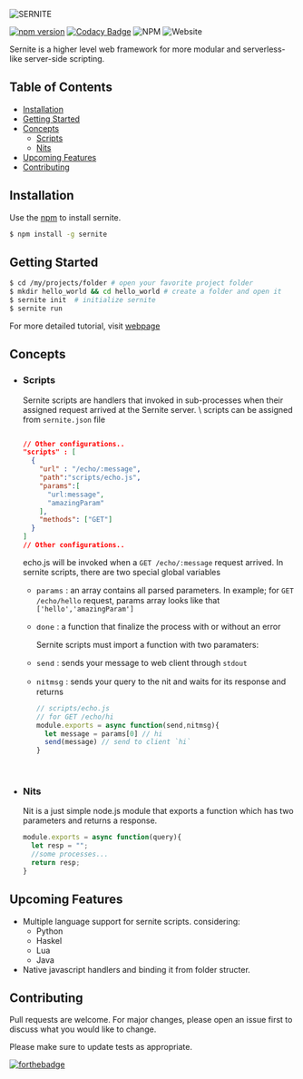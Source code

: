 ![SERNITE](https://ahmetcanozcan.github.io/sernite/img/logo.png)
<br>

[![npm version](https://badge.fury.io/js/sernite.svg)](https://badge.fury.io/js/sernite) [![Codacy Badge](https://api.codacy.com/project/badge/Grade/b09cbfaf0b7c45b1afea0b9ddccab076)](https://www.codacy.com/manual/ahmetcanozcan/sernite?utm_source=github.com&utm_medium=referral&utm_content=ahmetcanozcan/sernite&utm_campaign=Badge_Grade) ![NPM](https://img.shields.io/npm/l/sernite) ![Website](https://img.shields.io/website?down_color=red&down_message=offline&up_color=green&up_message=online&url=https%3A%2F%2Fahmetcanozcan.github.io%2Fsernite)

Sernite is a higher level web framework for more modular and serverless-like server-side scripting.

## Table of Contents

-   [Installation](#Installation)
-   [Getting Started](#getting-started)
-   [Concepts](#Concepts)
    -   [Scripts](#Scripts)
    -   [Nits](#Nits)
-   [Upcoming Features](#upcoming-features)
-   [Contributing](#contributing)

## Installation

Use the  [npm](https://pip.pypa.io/en/stable/) to install sernite.

```bash
$ npm install -g sernite
```

## Getting Started

```bash
$ cd /my/projects/folder # open your favorite project folder
$ mkdir hello_world && cd hello_world # create a folder and open it
$ sernite init  # initialize sernite
$ sernite run  
```

For more detailed tutorial, visit  [webpage](http://ahmetcanozcan.github.io/sernite)

## Concepts

-   ### Scripts

      Sernite scripts are handlers that invoked in sub-processes when their assigned request arrived at the Sernite server.
      \\
      scripts can be assigned from `sernite.json` file
      <br>

    ```json

    // Other configurations..
    "scripts" : [
      {
        "url" : "/echo/:message",
        "path":"scripts/echo.js",
        "params":[
          "url:message",
          "amazingParam"
        ],
        "methods": ["GET"]
      }
    ]
    // Other configurations..

    ```

      echo.js will be invoked when a `GET /echo/:message` request arrived. 
      In sernite scripts, there are two special global variables
      <br>

    -   <span style="font-size:110%">`params`  </span>: an array contains all parsed parameters. In example; for `GET /echo/hello` request, params array looks like that `['hello','amazingParam']` 
        <br>

    -   <span style="font-size:110%">`done`  </span>:  a function that finalize the process with or without an error 
        <br>

        Sernite scripts must import a function with two paramaters:
        <br>

    -   <span style="font-size:110%">`send`  </span>: sends your message to web client through `stdout`
        <br>

    -   <span style="font-size:110%">`nitmsg`  </span> : sends your query to the nit and waits for its response and returns
        <br>
        ```javascript
        // scripts/echo.js
        // for GET /echo/hi
        module.exports = async function(send,nitmsg){
          let message = params[0] // hi
          send(message) // send to client `hi`
        }
        ```
        <br>

-   ### Nits
      Nit is a just simple node.js module that exports a function which has two parameters and returns a response.
      <br>
    ```javascript
    module.exports = async function(query){
      let resp = "";
      //some processes...
      return resp;
    }
    ```

## Upcoming Features

-   Multiple language support for sernite scripts. considering:
    -   Python
    -   Haskel
    -   Lua
    -   Java
-   Native javascript handlers and binding it from folder structer.

## Contributing

Pull requests are welcome. For major changes, please open an issue first to discuss what you would like to change.

Please make sure to update tests as appropriate.

[![forthebadge](https://forthebadge.com/images/badges/built-with-love.svg)](https://forthebadge.com)
